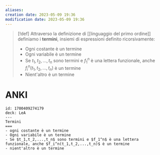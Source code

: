 ```yaml
---
aliases: 
creation date: 2023-05-09 19:36
modification date: 2023-05-09 19:36
---
```


>[!def]
>Attraverso la definizione di [[linguaggio del primo ordine]] definiamo i **termini**, insiemi di espressioni definito ricorsivamente:
>- Ogni costante è un termine
>- Ogni variabile è un termine
>- Se $t_{1},t_{2},\dots,t_{n}$ sono termini e $f_{1}^n$ è una lettera funzionale, anche $f_{i}^n(t_{1},t_{2},\dots,t_{n})$ è un termine
>- Nient'altro è un termine

# ANKI

```anki
id: 1700409274179
deck: LeA
---
Termini
===
- ogni costante è un termine
- Ogni variabile è un termine
- Se $t_1,t_2,...,t_n$ sono termini e $f_1^n$ è una lettera funzionale, anche $f_i^n(t_1,t_2,...,t_n)$ è un termine
- nient'altro è un termine
```

